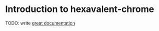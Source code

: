 # Introduction to hexavalent-chrome

TODO: write [great documentation](http://jacobian.org/writing/what-to-write/)

